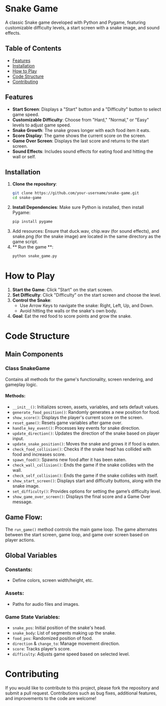 # Snake Game

A classic Snake game developed with Python and Pygame, featuring customizable difficulty levels, a start screen with a snake image, and sound effects.

## Table of Contents

- [Features](#features)
- [Installation](#installation)
- [How to Play](#how-to-play)
- [Code Structure](#code-structure)
- [Contributing](#contributing)

## Features

- **Start Screen**: Displays a "Start" button and a "Difficulty" button to select game speed.
- **Customizable Difficulty**: Choose from "Hard," "Normal," or "Easy" levels to adjust game speed.
- **Snake Growth**: The snake grows longer with each food item it eats.
- **Score Display**: The game shows the current score on the screen.
- **Game Over Screen**: Displays the last score and returns to the start screen.
- **Sound Effects**: Includes sound effects for eating food and hitting the wall or self.

## Installation

1. **Clone the repository**:
   ```bash
   git clone https://github.com/your-username/snake-game.git
   cd snake-game
2. **Install Dependencies**: Make sure Python is installed, then install Pygame:
   ```bash
   pip install pygame
3. Add resources: Ensure that duck.wav, chip.wav (for sound effects), and snake.png (for the snake image) are located in the same directory as the game script.
4. ** Run the game **:
   ```bash
   python snake_game.py

# How to Play

1. **Start the Game**: Click "Start" on the start screen.
2. **Set Difficulty**: Click "Difficulty" on the start screen and choose the level.
3. **Control the Snake**:
   - Use Arrow Keys to navigate the snake: Right, Left, Up, and Down.
   - Avoid hitting the walls or the snake's own body.
4. **Goal**: Eat the red food to score points and grow the snake.

# Code Structure

## Main Components

### Class SnakeGame
Contains all methods for the game's functionality, screen rendering, and gameplay logic.

#### Methods:

- `__init__()`: Initializes screen, assets, variables, and sets default values.
- `generate_food_position()`: Randomly generates a new position for food.
- `show_score()`: Displays the player's current score on the screen.
- `reset_game()`: Resets game variables after game over.
- `handle_key_event()`: Processes key events for snake direction.
- `update_direction()`: Updates the direction of the snake based on player input.
- `update_snake_position()`: Moves the snake and grows it if food is eaten.
- `check_food_collision()`: Checks if the snake head has collided with food and increases score.
- `spawn_food()`: Spawns new food after it has been eaten.
- `check_wall_collision()`: Ends the game if the snake collides with the wall.
- `check_self_collision()`: Ends the game if the snake collides with itself.
- `show_start_screen()`: Displays start and difficulty buttons, along with the snake image.
- `set_difficulty()`: Provides options for setting the game’s difficulty level.
- `show_game_over_screen()`: Displays the final score and a Game Over message.

## Game Flow:
The `run_game()` method controls the main game loop. The game alternates between the start screen, game loop, and game over screen based on player actions.

## Global Variables

### Constants:
- Define colors, screen width/height, etc.
  
### Assets:
- Paths for audio files and images.

### Game State Variables:
- `snake_pos`: Initial position of the snake's head.
- `snake_body`: List of segments making up the snake.
- `food_pos`: Randomized position of food.
- `direction` & `change_to`: Manage movement direction.
- `score`: Tracks player’s score.
- `difficulty`: Adjusts game speed based on selected level.

# Contributing
If you would like to contribute to this project, please fork the repository and submit a pull request. Contributions such as bug fixes, additional features, and improvements to the code are welcome!

